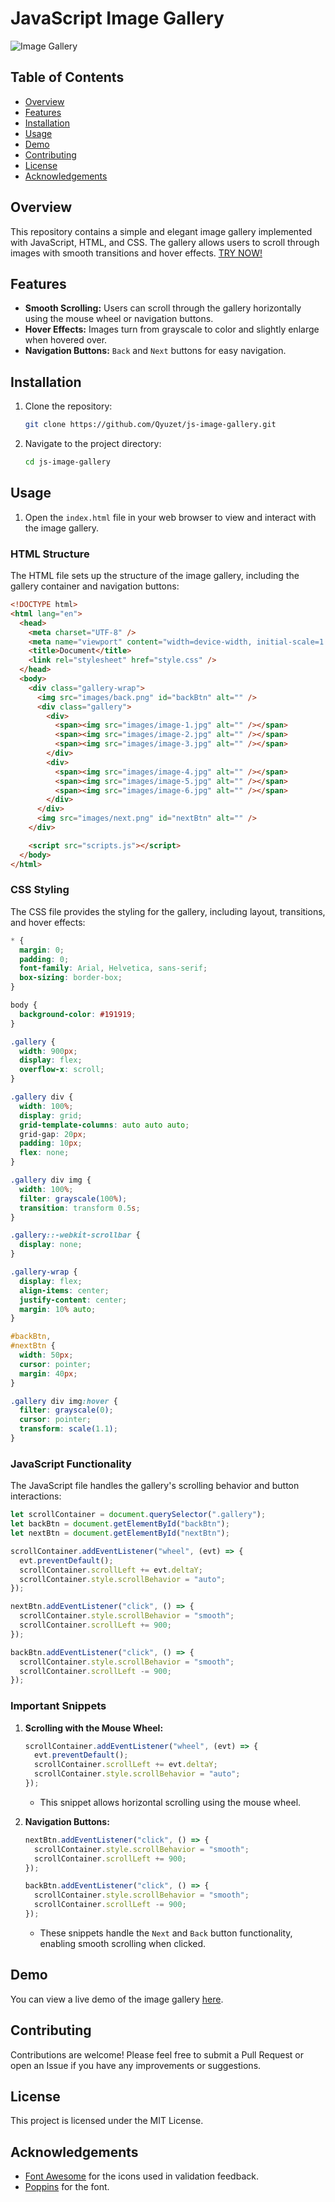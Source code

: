 # JavaScript Image Gallery

![Image Gallery](https://img.shields.io/badge/Image%20Gallery-JavaScript-blue)

## Table of Contents
- [Overview](#overview)
- [Features](#features)
- [Installation](#installation)
- [Usage](#usage)
- [Demo](#demo)
- [Contributing](#contributing)
- [License](#license)
- [Acknowledgements](#acknowledgements)

## Overview

This repository contains a simple and elegant image gallery implemented with JavaScript, HTML, and CSS. The gallery allows users to scroll through images with smooth transitions and hover effects.
[TRY NOW!](https://qyuzet.github.io/js-image-gallery/)

## Features

- **Smooth Scrolling:** Users can scroll through the gallery horizontally using the mouse wheel or navigation buttons.
- **Hover Effects:** Images turn from grayscale to color and slightly enlarge when hovered over.
- **Navigation Buttons:** `Back` and `Next` buttons for easy navigation.

## Installation

1. Clone the repository:
    ```bash
    git clone https://github.com/Qyuzet/js-image-gallery.git
    ```
2. Navigate to the project directory:
    ```bash
    cd js-image-gallery
    ```

## Usage

1. Open the `index.html` file in your web browser to view and interact with the image gallery.

### HTML Structure

The HTML file sets up the structure of the image gallery, including the gallery container and navigation buttons:

```html
<!DOCTYPE html>
<html lang="en">
  <head>
    <meta charset="UTF-8" />
    <meta name="viewport" content="width=device-width, initial-scale=1.0" />
    <title>Document</title>
    <link rel="stylesheet" href="style.css" />
  </head>
  <body>
    <div class="gallery-wrap">
      <img src="images/back.png" id="backBtn" alt="" />
      <div class="gallery">
        <div>
          <span><img src="images/image-1.jpg" alt="" /></span>
          <span><img src="images/image-2.jpg" alt="" /></span>
          <span><img src="images/image-3.jpg" alt="" /></span>
        </div>
        <div>
          <span><img src="images/image-4.jpg" alt="" /></span>
          <span><img src="images/image-5.jpg" alt="" /></span>
          <span><img src="images/image-6.jpg" alt="" /></span>
        </div>
      </div>
      <img src="images/next.png" id="nextBtn" alt="" />
    </div>

    <script src="scripts.js"></script>
  </body>
</html>
```

### CSS Styling

The CSS file provides the styling for the gallery, including layout, transitions, and hover effects:

```css
* {
  margin: 0;
  padding: 0;
  font-family: Arial, Helvetica, sans-serif;
  box-sizing: border-box;
}

body {
  background-color: #191919;
}

.gallery {
  width: 900px;
  display: flex;
  overflow-x: scroll;
}

.gallery div {
  width: 100%;
  display: grid;
  grid-template-columns: auto auto auto;
  grid-gap: 20px;
  padding: 10px;
  flex: none;
}

.gallery div img {
  width: 100%;
  filter: grayscale(100%);
  transition: transform 0.5s;
}

.gallery::-webkit-scrollbar {
  display: none;
}

.gallery-wrap {
  display: flex;
  align-items: center;
  justify-content: center;
  margin: 10% auto;
}

#backBtn,
#nextBtn {
  width: 50px;
  cursor: pointer;
  margin: 40px;
}

.gallery div img:hover {
  filter: grayscale(0);
  cursor: pointer;
  transform: scale(1.1);
}
```

### JavaScript Functionality

The JavaScript file handles the gallery's scrolling behavior and button interactions:

```javascript
let scrollContainer = document.querySelector(".gallery");
let backBtn = document.getElementById("backBtn");
let nextBtn = document.getElementById("nextBtn");

scrollContainer.addEventListener("wheel", (evt) => {
  evt.preventDefault();
  scrollContainer.scrollLeft += evt.deltaY;
  scrollContainer.style.scrollBehavior = "auto";
});

nextBtn.addEventListener("click", () => {
  scrollContainer.style.scrollBehavior = "smooth";
  scrollContainer.scrollLeft += 900;
});

backBtn.addEventListener("click", () => {
  scrollContainer.style.scrollBehavior = "smooth";
  scrollContainer.scrollLeft -= 900;
});
```

### Important Snippets

1. **Scrolling with the Mouse Wheel:**
    ```javascript
    scrollContainer.addEventListener("wheel", (evt) => {
      evt.preventDefault();
      scrollContainer.scrollLeft += evt.deltaY;
      scrollContainer.style.scrollBehavior = "auto";
    });
    ```
    - This snippet allows horizontal scrolling using the mouse wheel.

2. **Navigation Buttons:**
    ```javascript
    nextBtn.addEventListener("click", () => {
      scrollContainer.style.scrollBehavior = "smooth";
      scrollContainer.scrollLeft += 900;
    });

    backBtn.addEventListener("click", () => {
      scrollContainer.style.scrollBehavior = "smooth";
      scrollContainer.scrollLeft -= 900;
    });
    ```
    - These snippets handle the `Next` and `Back` button functionality, enabling smooth scrolling when clicked.

## Demo

You can view a live demo of the image gallery [here](https://qyuzet.github.io/js-image-gallery/).

## Contributing

Contributions are welcome! Please feel free to submit a Pull Request or open an Issue if you have any improvements or suggestions.

## License

This project is licensed under the MIT License.

## Acknowledgements

- [Font Awesome](https://fontawesome.com/) for the icons used in validation feedback.
- [Poppins](https://fonts.google.com/specimen/Poppins) for the font.

